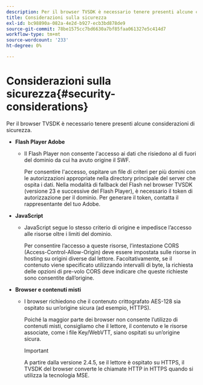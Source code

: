 ```yaml
---
description: Per il browser TVSDK è necessario tenere presenti alcune considerazioni di sicurezza.
title: Considerazioni sulla sicurezza
exl-id: bc98890a-082a-4e2d-b927-ecb3bd878de9
source-git-commit: 78be1575cc7bd6630a7bf85faa061327e5c414d7
workflow-type: tm+mt
source-wordcount: '233'
ht-degree: 0%

---
```


# Considerazioni sulla sicurezza{#security-considerations}

Per il browser TVSDK è necessario tenere presenti alcune considerazioni di sicurezza.

* **Flash Player Adobe**

   * Il Flash Player non consente l&#39;accesso ai dati che risiedono al di fuori del dominio da cui ha avuto origine il SWF.

      Per consentire l&#39;accesso, ospitare un file di criteri per più domini con le autorizzazioni appropriate nella directory principale del server che ospita i dati. Nella modalità di fallback del Flash nel browser TVSDK (versione 23 e successive del Flash Player), è necessario il token di autorizzazione per il dominio. Per generare il token, contatta il rappresentante del tuo Adobe.

* **JavaScript**

   * JavaScript segue lo stesso criterio di origine e impedisce l’accesso alle risorse oltre i limiti del dominio.

      Per consentire l’accesso a queste risorse, l’intestazione CORS (Access-Control-Allow-Origin) deve essere impostata sulle risorse in hosting su origini diverse dal lettore. Facoltativamente, se il contenuto viene specificato utilizzando intervalli di byte, la richiesta delle opzioni di pre-volo CORS deve indicare che queste richieste sono consentite dall’origine.

* **Browser e contenuti misti**

   * I browser richiedono che il contenuto crittografato AES-128 sia ospitato su un’origine sicura (ad esempio, HTTPS).

      Poiché la maggior parte dei browser non consente l’utilizzo di contenuti misti, consigliamo che il lettore, il contenuto e le risorse associate, come i file Key/WebVTT, siano ospitati su un’origine sicura.

      >[!IMPORTANT]
      >
      >A partire dalla versione 2.4.5, se il lettore è ospitato su HTTPS, il TVSDK del browser converte le chiamate HTTP in HTTPS quando si utilizza la tecnologia MSE.
